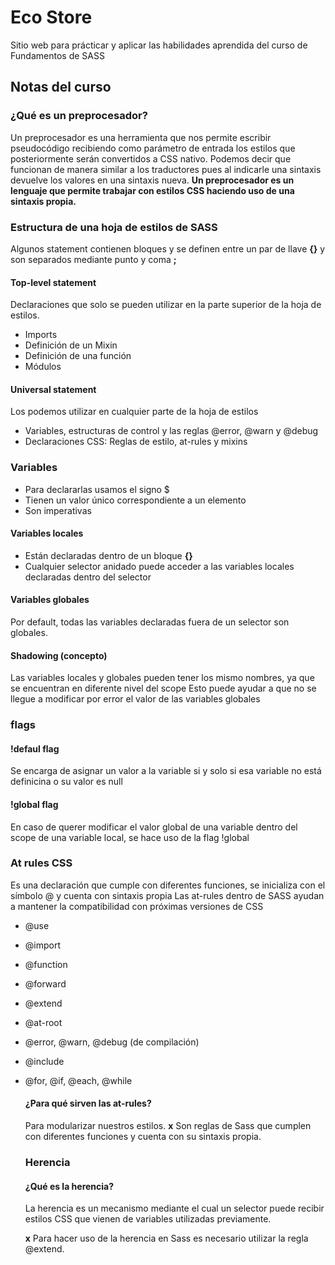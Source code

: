 # Eco Store
Sitio web para prácticar y aplicar las habilidades aprendida del curso de Fundamentos de SASS


## Notas del curso 

### ¿Qué es un preprocesador?
Un preprocesador es una herramienta que nos permite escribir pseudocódigo recibiendo como parámetro de entrada los estilos que posteriormente serán convertidos a CSS nativo. Podemos decir que funcionan de manera similar a los traductores pues al indicarle una sintaxis devuelve los valores en una sintaxis nueva.
**Un preprocesador es un lenguaje que permite trabajar con estilos CSS haciendo uso de una sintaxis propia.**


### Estructura de una hoja de estilos de SASS
Algunos statement contienen bloques y se definen entre un par de llave **{}** y son separados mediante punto y coma **;**

#### Top-level statement
Declaraciones que solo se pueden utilizar en la parte superior de la hoja de estilos.

- Imports
- Definición de un Mixin
- Definición de una función
- Módulos

#### Universal statement
Los podemos utilizar en cualquier parte de la hoja de estilos

- Variables, estructuras de control y las reglas @error, @warn y @debug
- Declaraciones CSS: Reglas de estilo, at-rules y mixins


### Variables
- Para declararlas usamos el signo $
- Tienen un valor único correspondiente a un elemento
- Son imperativas

#### Variables locales
- Están declaradas dentro de un bloque **{}**
- Cualquier selector anidado puede acceder a las variables locales declaradas dentro del selector

#### Variables globales
Por default, todas las variables declaradas fuera de un selector son globales.

#### Shadowing (concepto)
Las variables locales y globales pueden tener los mismo nombres, ya que se encuentran en diferente nivel del scope
Esto puede ayudar a que no se llegue a modificar por error el valor de las variables globales

### flags

#### !defaul flag
Se encarga de asignar un valor a la variable si y solo si esa variable no está definicina o su valor es null

#### !global flag
En caso de querer modificar el valor global de una variable dentro del scope de una variable local, se hace uso de la flag !global

### At rules CSS
Es una declaración que cumple con diferentes funciones, se inicializa con el símbolo @ y cuenta con sintaxis propia
Las at-rules dentro de SASS ayudan a mantener la compatibilidad con próximas versiones de CSS

- @use
- @import
- @function
- @forward
- @extend
- @at-root
- @error, @warn, @debug (de compilación)
- @include
- @for, @if, @each, @while

  #### ¿Para qué sirven las at-rules?
  Para modularizar nuestros estilos.
  **x** Son reglas de Sass que cumplen con diferentes funciones y cuenta con su sintaxis propia.

  ### Herencia
  #### ¿Qué es la herencia?
  La herencia es un mecanismo mediante el cual un selector puede recibir estilos CSS que vienen de variables utilizadas previamente.

  **x** Para hacer uso de la herencia en Sass es necesario utilizar la regla @extend.

